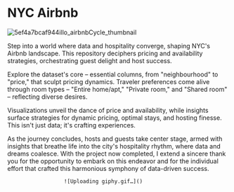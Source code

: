  # NYC Airbnb

 ![5ef4a7bcaf944illo_airbnbCycle_thumbnail](https://github.com/ajays191/Airbnb-Data-Anaysis/assets/134697755/8b6a8fcc-5928-491c-b3c2-1c7b759b3ca0)


Step into a world where data and hospitality converge, shaping NYC's Airbnb landscape. This repository deciphers pricing and availability strategies, orchestrating guest delight and host success.

Explore the dataset's core – essential columns, from "neighbourhood" to "price," that sculpt pricing dynamics. Traveler preferences come alive through room types – "Entire home/apt," "Private room," and "Shared room" – reflecting diverse desires.

Visualizations unveil the dance of price and availability, while insights surface strategies for dynamic pricing, optimal stays, and hosting finesse. This isn't just data; it's crafting experiences.

As the journey concludes, hosts and guests take center stage, armed with insights that breathe life into the city's hospitality rhythm, where data and dreams coalesce. With the project now completed, I extend a sincere thank you for the opportunity to embark on this endeavor and for the individual effort that crafted this harmonious symphony of data-driven success.

                      ![Uploading giphy.gif…]()




